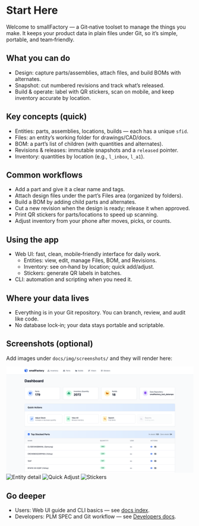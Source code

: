 # Start Here

Welcome to smallFactory — a Git‑native toolset to manage the things you make. It keeps your product data in plain files under Git, so it’s simple, portable, and team‑friendly.

## What you can do
- Design: capture parts/assemblies, attach files, and build BOMs with alternates.
- Snapshot: cut numbered revisions and track what’s released.
- Build & operate: label with QR stickers, scan on mobile, and keep inventory accurate by location.

## Key concepts (quick)
- Entities: parts, assemblies, locations, builds — each has a unique `sfid`.
- Files: an entity’s working folder for drawings/CAD/docs.
- BOM: a part’s list of children (with quantities and alternates).
- Revisions & releases: immutable snapshots and a `released` pointer.
- Inventory: quantities by location (e.g., `l_inbox`, `l_a1`).

## Common workflows
- Add a part and give it a clear name and tags.
- Attach design files under the part’s Files area (organized by folders).
- Build a BOM by adding child parts and alternates.
- Cut a new revision when the design is ready; release it when approved.
- Print QR stickers for parts/locations to speed up scanning.
- Adjust inventory from your phone after moves, picks, or counts.

## Using the app
- Web UI: fast, clean, mobile‑friendly interface for daily work.
  - Entities: view, edit, manage Files, BOM, and Revisions.
  - Inventory: see on‑hand by location; quick add/adjust.
  - Stickers: generate QR labels in batches.
- CLI: automation and scripting when you need it.

## Where your data lives
- Everything is in your Git repository. You can branch, review, and audit like code.
- No database lock‑in; your data stays portable and scriptable.

## Screenshots (optional)
Add images under `docs/img/screenshots/` and they will render here:

![Dashboard](img/screenshots/dashboard.png)
![Entity detail](img/screenshots/entity.png)
![Quick Adjust](img/screenshots/quick_adjust.png)
![Stickers](img/screenshots/stickers.png)

## Go deeper
- Users: Web UI guide and CLI basics — see [docs index](README.md).
- Developers: PLM SPEC and Git workflow — see [Developers docs](developers/README.md).
